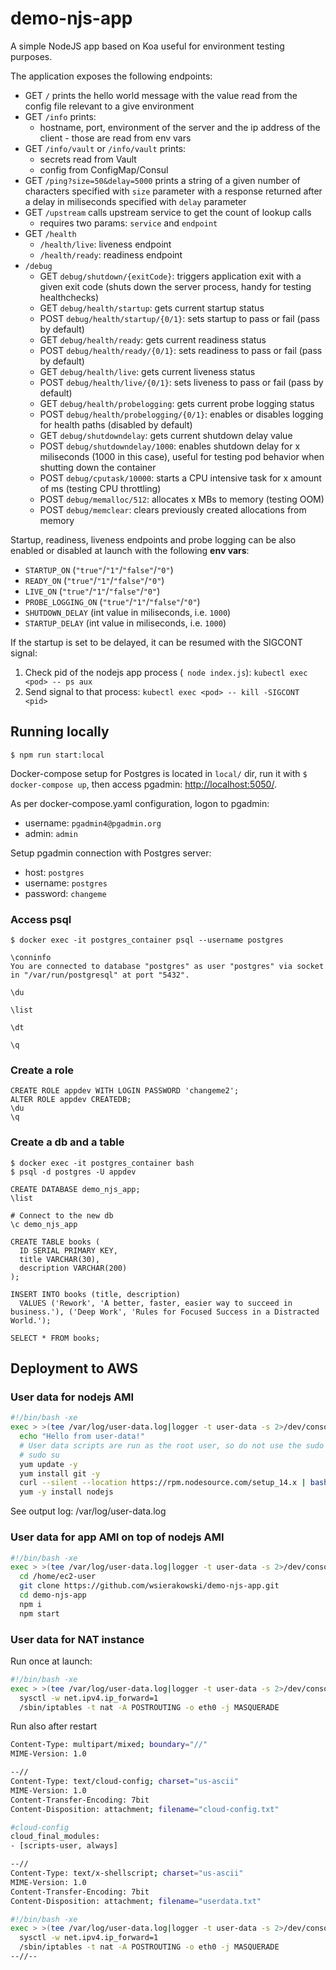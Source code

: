 # demo-njs-app

A simple NodeJS app based on Koa useful for environment testing purposes.

The application exposes the following endpoints:

- GET `/` prints the hello world message with the value read from the config file relevant to a give environment
- GET `/info` prints:
  - hostname, port, environment of the server and the ip address of the client - those are read from env vars
- GET `/info/vault` or `/info/vault` prints:
  - secrets read from Vault
  - config from ConfigMap/Consul
- GET `/ping?size=50&delay=5000` prints a string of a given number of characters specified with `size` parameter with a response returned after a delay in miliseconds specified with `delay` parameter
- GET `/upstream` calls upstream service to get the count of lookup calls
  - requires two params: `service` and `endpoint`
- GET `/health` 
  - `/health/live`: liveness endpoint 
  - `/health/ready`: readiness endpoint
- `/debug`
  - GET `debug/shutdown/{exitCode}`: triggers application exit with a given exit code (shuts down the server process, handy for testing healthchecks)
  - GET `debug/health/startup`: gets current startup status
  - POST `debug/health/startup/{0/1}`: sets startup to pass or fail (pass by default)
  - GET `debug/health/ready`: gets current readiness status
  - POST `debug/health/ready/{0/1}`: sets readiness to pass or fail (pass by default)
  - GET `debug/health/live`: gets current liveness status
  - POST `debug/health/live/{0/1}`: sets liveness to pass or fail (pass by default)
  - GET `debug/health/probelogging`: gets current probe logging status
  - POST `debug/health/probelogging/{0/1}`: enables or disables logging for health paths (disabled by default)
  - GET `debug/shutdowndelay`: gets current shutdown delay value
  - POST `debug/shutdowndelay/1000`: enables shutdown delay for x miliseconds (1000 in this case), useful for testing pod behavior when shutting down the container
  - POST `debug/cputask/10000`: starts a CPU intensive task for x amount of ms (testing CPU throttling)
  - POST `debug/memalloc/512`: allocates x MBs to memory (testing OOM)
  - POST `debug/memclear`: clears previously created allocations from memory

Startup, readiness, liveness endpoints and probe logging can be also enabled or disabled at launch with the following **env vars**:
- `STARTUP_ON` (`"true"`/`"1"`/`"false"`/`"0"`)
- `READY_ON` (`"true"`/`"1"`/`"false"`/`"0"`)
- `LIVE_ON` (`"true"`/`"1"`/`"false"`/`"0"`)
- `PROBE_LOGGING_ON` (`"true"`/`"1"`/`"false"`/`"0"`)
- `SHUTDOWN_DELAY` (int value in miliseconds, i.e. `1000`)
- `STARTUP_DELAY` (int value in miliseconds, i.e. `1000`)

If the startup is set to be delayed, it can be resumed with the SIGCONT signal:
1. Check pid of the nodejs app process (` node index.js`): `kubectl exec <pod> -- ps aux`
2. Send signal to that process: `kubectl exec <pod> -- kill -SIGCONT <pid>`

## Running locally

```
$ npm run start:local
```

Docker-compose setup for Postgres is located in `local/` dir, run it with `$ docker-compose up`, then access pgadmin: [http://localhost:5050/](http://localhost:5050/).

As per docker-compose.yaml configuration, logon to pgadmin:
- username: `pgadmin4@pgadmin.org`
- admin: `admin`

Setup pgadmin connection with Postgres server:
- host: `postgres`
- username: `postgres`
- password: `changeme`

### Access psql

```
$ docker exec -it postgres_container psql --username postgres

\conninfo
You are connected to database "postgres" as user "postgres" via socket in "/var/run/postgresql" at port "5432".

\du

\list

\dt

\q
```

### Create a role

```
CREATE ROLE appdev WITH LOGIN PASSWORD 'changeme2';
ALTER ROLE appdev CREATEDB;
\du
\q
```

### Create a db and a table

```
$ docker exec -it postgres_container bash
$ psql -d postgres -U appdev

CREATE DATABASE demo_njs_app;
\list

# Connect to the new db
\c demo_njs_app

CREATE TABLE books (
  ID SERIAL PRIMARY KEY,
  title VARCHAR(30),
  description VARCHAR(200)
);

INSERT INTO books (title, description)
  VALUES ('Rework', 'A better, faster, easier way to succeed in business.'), ('Deep Work', 'Rules for Focused Success in a Distracted World.');

SELECT * FROM books;
```

## Deployment to AWS

### User data for nodejs AMI

```bash
#!/bin/bash -xe
exec > >(tee /var/log/user-data.log|logger -t user-data -s 2>/dev/console) 2>&1
  echo "Hello from user-data!"
  # User data scripts are run as the root user, so do not use the sudo command in the script
  # sudo su
  yum update -y
  yum install git -y
  curl --silent --location https://rpm.nodesource.com/setup_14.x | bash -
  yum -y install nodejs
```

See output log: /var/log/user-data.log

### User data for app AMI on top of nodejs AMI

```bash
#!/bin/bash -xe
exec > >(tee /var/log/user-data.log|logger -t user-data -s 2>/dev/console) 2>&1
  cd /home/ec2-user
  git clone https://github.com/wsierakowski/demo-njs-app.git
  cd demo-njs-app
  npm i
  npm start
```

### User data for NAT instance

Run once at launch:

```bash
#!/bin/bash -xe
exec > >(tee /var/log/user-data.log|logger -t user-data -s 2>/dev/console) 2>&1
  sysctl -w net.ipv4.ip_forward=1
  /sbin/iptables -t nat -A POSTROUTING -o eth0 -j MASQUERADE
```

Run also after restart

```bash
Content-Type: multipart/mixed; boundary="//"
MIME-Version: 1.0

--//
Content-Type: text/cloud-config; charset="us-ascii"
MIME-Version: 1.0
Content-Transfer-Encoding: 7bit
Content-Disposition: attachment; filename="cloud-config.txt"

#cloud-config
cloud_final_modules:
- [scripts-user, always]

--//
Content-Type: text/x-shellscript; charset="us-ascii"
MIME-Version: 1.0
Content-Transfer-Encoding: 7bit
Content-Disposition: attachment; filename="userdata.txt"

#!/bin/bash -xe
exec > >(tee /var/log/user-data.log|logger -t user-data -s 2>/dev/console) 2>&1
  sysctl -w net.ipv4.ip_forward=1
  /sbin/iptables -t nat -A POSTROUTING -o eth0 -j MASQUERADE
--//--
```